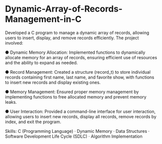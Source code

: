 # Dynamic-Array-of-Records-Management-in-C
Developed a C program to manage a dynamic array of records, allowing users to insert, display, and remove records efficiently.
The project involved:

● Dynamic Memory Allocation: Implemented functions to dynamically allocate memory for an array of records, ensuring efficient use of resources and the ability to expand as needed.

● Record Management: Created a structure (record_t) to store individual records containing first name, last name, and favorite show, with functions to insert new records and display existing ones.

● Memory Management: Ensured proper memory management by implementing functions to free allocated memory and prevent memory leaks.

● User Interaction: Provided a command-line interface for user interaction, allowing users to insert new records, display all records, remove records by index, and exit the program.

Skills: C (Programming Language) · Dynamic Memory · Data Structures · Software Development Life Cycle (SDLC) · Algorithm Implementation
